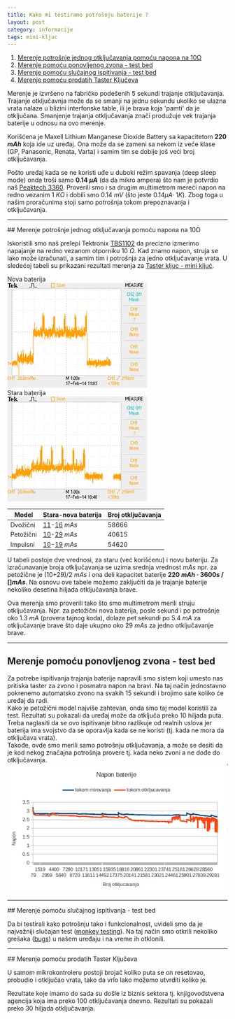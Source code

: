 ```yaml
---
title: Kako mi testiramo potrošnju baterije ?
layout: post
category: informacije
tags: mini-kljuc
---
```


1. <a href="#jedno"> Merenje potrošnje jednog otključavanja pomoću napona na 10&#937;</a>
2. <a href="#ponovljeno">Merenje pomoću ponovljenog zvona - test bed</a>
3. <a href="#slucajno">Merenje pomoću slučajnog ispitivanja - test bed</a>
4. <a href="#prodato">Merenje pomoću prodatih Taster Ključeva</a>

Merenje je izvršeno na fabričko podešenih 5 sekundi trajanje otključavanja. Trajanje otključavnja može da se smanji na jednu sekundu ukoliko se ulazna vrata nalaze u blizini interfonske table, ili je brava koja 'pamti' da je otključana. Smanjenje trajanja otključavanja znači produžuje vek trajanja baterije u odnosu na ovo merenje.

Korišćena je Maxell Lithium Manganese Dioxide Battery sa kapacitetom <strong>220 <i>mAh</i></strong> koja ide uz uređaj. Ona može da se zameni sa nekom iz veće klase (GP, Panasonic, Renata, Varta) i samim tim se dobije još veći broj otključavanja.

Pošto uređaj kada se ne koristi uđe u duboki režim spavanja (deep sleep mode) onda troši samo <strong>0.14   <i>&#181;A</i></strong> (da da mikro ampera) što nam je potvrdio naš [Peaktech 3360](http://www.peaktech.de/productdetail/kategorie/digital---handmultimeter/produkt/p-3360.html). Proverili smo i sa drugim multimetrom mereći napon na redno vezanim 1 <i>K&#937;</i> i dobili smo 0.14 <i>mV</i> (što jeste 0.14<i>&#181;A&#183;</i> 1<i>K</i>). Zbog toga u našim proračunima stoji samo potrošnja tokom prepoznavanja i otključavanja.

<hr class="featurette-divider">
<a name="jedno"></a> 
## Merenje potrošnje jednog otključavanja pomoću napona na 10&#937;

Iskoristili smo naš prelepi Tektronix [TBS1102](http://www.testequipmentdepot.com/tektronix/oscilloscope/tbs1102.htm) da precizno izmerimo napajanje na redno vezanom otporniku 10 <i>&#937;</i>. Kad znamo napon, struja se lako može izračunati, a samim tim i potrošnja za jedno otključavanje vrata. U sledećoj tabeli su prikazani rezultati merenja za [Taster kljuc - mini kljuć](/proizvodi/mini-kljuc).

<p>
<div class="row">
  <div class="col-md-6">
    Nova baterija
    <br>
    <img src="/assets/images/test_bed/fivewire_newbat.BMP">
  </div>
  <div class="col-md-6">
    Stara baterija
    <br>
    <img src="/assets/images/test_bed/fivewire_oldbat.BMP">
  </div>
</div>
<div class="row">
    <table class="table table-striped special">
      <thead>
        <tr>
          <th>Model</th>
          <th>Stara-nova baterija</th>
          <th>Broj otključavanja</th>
        </tr>
      </thead>
      <tbody>
        <tr>
          <td>Dvožični</td>
          <td><a href="/assets/images/test_bed/twowire_oldbat.gnumeric">11</a>-<a href="/assets/images/test_bed/twowire_newbat.gnumeric">16</a><i>&nbsp;mAs</i></td>
          <td>58666</td>
        </tr>
        <tr>
          <td>Petožični</td>
          <td><a href="/assets/images/test_bed/fivewire_oldbat.gnumeric">10</a>-<a href="/assets/images/test_bed/fivewire_newbat.gnumeric">29</a><i>&nbsp;mAs</i></td>
          <td>40615</td>
        </tr>
        <tr>
          <td>Impulsni</td>
          <td><a href="/assets/images/test_bed/impuls_oldbat.gnumeric">10</a>-<a href="/assets/images/test_bed/impuls_newbat.gnumeric">19</a><i>&nbsp;mAs</i></td>
          <td>54620</td>
        </tr>
      </tbody>
    </table>
</div>

U tabeli postoje dve vrednosi, za staru (već korišćenu) i novu bateriju. Za izračunavanje broja otključavanja se uzima srednja vrednost <i>mAs</i> npr. za petožične je (10+29)/2 <i>mAs</i> i ona deli kapacitet baterije <b>220 <i>mAh</i> &#183; 3600<i>s</i> / []<i>mAs</i></b>. Na osnovu ove tabele možemo zaključiti da je trajanje baterije nekoliko desetina hiljada otključavanja brave.

Ova merenja smo proverili tako što smo multimetrom merili struju otključavanja. Npr. za petožični nova baterija, posle sekund i po potrošnje oko 1.3 <i>mA</i> (provera tajnog koda), dolaze pet sekundi po 5.4 <i>mA</i> za otključavanje brave što daje ukupno oko 29 <i>mAs</i> za jedno otključavanje brave.

<hr class="featurette-divider">
<a name="ponovljeno"></a> 

## Merenje pomoću ponovljenog zvona - test bed  

<div class="row">
  <div class="col-md-6">
    Za potrebe ispitivanja trajanja baterije napravili smo sistem koji umesto nas pritiska taster za zvono i posmatra napon na bravi. Na taj način jednostavno pokrenemo automatsko zvono na svakih 15 sekundi i brojimo sate koliko će uređaj da radi.
<br>
Kako je petožični model najviše zahtevan, onda smo taj model koristili za test.
Rezultati su pokazali da uređaj može da otključa preko 10 hiljada puta.
<br>
Treba naglasiti da se ovo ispitivanje bitno razlikuje od realnih uslova jer baterija ima svojstvo da se oporavlja kada se ne koristi (tj. kada ne mora da otključava vrata).
<br>
Takođe, ovde smo merili samo potrošnju otključavanja, a može se desiti da je kod nekog značajna potrošnja provere tj. kada neko zvoni a ne dođe do otključavanja. 
  </div>
  <div class="col-md-6">
    <img src="/assets/images/test_bed/battery_consumption.png">
  </div>
</div>
<hr class="featurette-divider">
<a name="slucajno"></a> 
## Merenje pomoću slučajnog ispitivanja - test bed  

Da bi testirali kako potrošnju tako i funkcionalnost, uvideli smo da je najvažniji slučajan test ([monkey testing](http://en.wikipedia.org/wiki/Monkey_test)). Na taj način smo otkrili nekoliko grešaka ([bugs](http://en.wikipedia.org/wiki/Computer_bug)) u našem uređaju i na vreme ih otklonili.

<hr class="featurette-divider">
<a name="prodato"></a> 
## Merenje pomoću prodatih Taster Ključeva

U samom mikrokontroleru postoji brojač koliko puta se on resetovao, probudio i otključao vrata, tako da vrlo lako možemo utvrditi koliko je.

Rezultate koje imamo do sada su došle iz biznis sektora tj. knjigovodstvena agencija koja ima preko 100 otključavanja dnevno. Rezultati su pokazali preko 30 hiljada otključavanja.

